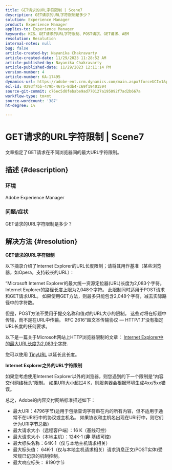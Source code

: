 ```yaml
---
title: GET请求的URL字符限制 | Scene7
description: GET请求的URL字符限制是多少？
solution: Experience Manager
product: Experience Manager
applies-to: Experience Manager
keywords: KCS、GET请求的URL字符限制、POST请求、GET请求、AEM
resolution: Resolution
internal-notes: null
bug: false
article-created-by: Nayanika Chakravarty
article-created-date: 11/29/2023 11:28:52 AM
article-published-by: Nayanika Chakravarty
article-published-date: 11/29/2023 12:11:14 PM
version-number: 4
article-number: KA-17495
dynamics-url: https://adobe-ent.crm.dynamics.com/main.aspx?forceUCI=1&pagetype=entityrecord&etn=knowledgearticle&id=c78fa574-aa8e-ee11-8179-6045bd006239
exl-id: 0293f7bb-479b-4675-8db4-c69f19401594
source-git-commit: c76ec5d0febabe9ad770127a195092f7ad2b667a
workflow-type: tm+mt
source-wordcount: '387'
ht-degree: 1%

---
```


# GET请求的URL字符限制 | Scene7


文章指定了GET请求在不同浏览器间的最大URL字符限制。

## 描述 {#description}


### 环境

Adobe Experience Manager

### 问题/症状

GET请求的URL字符限制是多少？


## 解决方法 {#resolution}


<b>GET请求的URL字符限制</b>

以下摘录介绍了Internet Explorer的URL长度限制；请将其用作基准（某些浏览器，如Opera，支持较长的URL）：

“Microsoft Internet Explorer的最大统一资源定位器(URL)长度为2,083个字符。 Internet Explorer的路径长度上限为2,048个字符。 此限制同时适用于POST请求和GET请求URL。 如果使用GET方法，则最多只能包含2,048个字符，减去实际路径中的字符数。

但是，POST方法不受用于提交名称和值对的URL大小的限制。 这些对将在标题中传输，而不是在URL中传输。 RFC 2616“超文本传输协议 — HTTP/1.1”没有指定URL长度的任何要求。

以下是一篇关于Microsoft网站上HTTP浏览器限制的文章： [Internet Explorer中的最大URL长度为2,083个字符](https://support.microsoft.com/en-us/topic/maximum-url-length-is-2-083-characters-in-internet-explorer-174e7c8a-6666-f4e0-6fd6-908b53c12246).

您可以使用 [TinyURL](https://tinyurl.com/app) 以延长此长度。

<b>Internet Explorer之外的URL字符限制</b>

如果您考虑使用Internet Explorer以外的浏览器，则您遇到的下一个限制是“内容交付网络标头”限制。 如果URI大小超过4 K，则服务器会根据环境生成4xx/5xx错误。

总之，Adobe的内容交付网络标准描述如下：

- 最大URI：4796字节(适用于包括查询字符串在内的所有内容，但不适用于通常不在URI行中的协议或主机名。 如果协议和主机名出现在URI行中，则它们计为URI字节总数)
- 最大请求大小（远程客户端）：16 K（基线可控）
- 最大请求大小（本地主机）：124K-1 (<b>非</b> 基线可控)
- 最大标头名称：64K-1（仅与本地主机请求相关）
- 最大标头值： 64K-1（仅与本地主机请求相关）请求消息正文(POST实体)受常规已记录的机制控制。
- 最大响应标头： 8190字节

